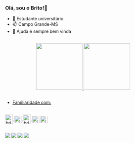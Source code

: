### Olá, sou o Brito!👋

- 🔭 Estudante universitário
- 📫 Campo Grande-MS
- 🌱 Ajuda é sempre bem vinda

##
<div align="center">
  <a href="https://github.com/brito219">
  <img height="150em" src="https://github-readme-stats.vercel.app/api?username=brito219&show_icons=true&theme=dark&include_all_commits=true&count_private=true">
  <img height="150em" src="https://github-readme-stats.vercel.app/api/top-langs/?username=brito219&layout=compact&include_all_commits=true&count_private=true&langs_count=10&theme=dark">
</div>

  
  

##

- Familiaridade com:
<div style="display: inline_block"><br>
  <img align="center" alt="brito-Python" height="30" width="25" src="https://cdn.jsdelivr.net/gh/devicons/devicon/icons/python/python-original.svg" />
  <img align="center" alt="brito-dart" height="23" width="25" src="https://cdn.jsdelivr.net/gh/devicons/devicon/icons/dart/dart-original.svg" />
  <img align="center" alt="brito-css" height="30" width="25" src="https://cdn.jsdelivr.net/gh/devicons/devicon/icons/css3/css3-original.svg" />
  <img align="center" alt="brito-js" height="23" width="23" src="https://cdn.jsdelivr.net/gh/devicons/devicon/icons/javascript/javascript-original.svg" />
  <img align="center" alt="brito-html" height="23" width="23" src="https://cdn.jsdelivr.net/gh/devicons/devicon/icons/html5/html5-original.svg" />
          
          
          
 ##
  
 <div>
  <a href="https://instagram.com/jbritoo_" target="_blank"><img src="https://img.shields.io/badge/-Instagram-%23E4405F?style=for-the-badge&logo=instagram&logoColor=white" target="_blank"></a>
 <a href="https://discord.com/users/348612974056833045" target="_blank"><img src="https://img.shields.io/badge/Discord-7289DA?style=for-the-badge&logo=discord&logoColor=white" target="_blank"></a> 
  <a href = "mailto:jpxzd1@gmail.com"><img src="https://img.shields.io/badge/-Gmail-%23333?style=for-the-badge&logo=gmail&logoColor=white" target="_blank"></a>
  <a href="https://www.linkedin.com/in/brito219" target="_blank"><img src="https://img.shields.io/badge/-LinkedIn-%230077B5?style=for-the-badge&logo=linkedin&logoColor=white" target="_blank"></a> 
   
 </div>
        
